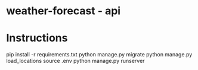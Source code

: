 # weather-forecast - api

# Instructions
pip install -r requirements.txt
python manage.py migrate
python manage.py load_locations
source .env
python manage.py runserver

